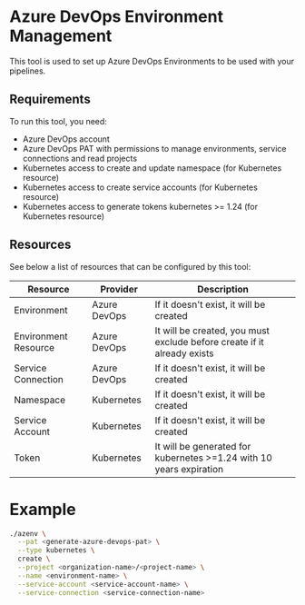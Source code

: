 # Azure DevOps Environment Management
This tool is used to set up Azure DevOps Environments to be used with your pipelines.

## Requirements
To run this tool, you need:
- Azure DevOps account
- Azure DevOps PAT with permissions to manage environments, service connections and read projects
- Kubernetes access to create and update namespace (for Kubernetes resource)
- Kubernetes access to create service accounts (for Kubernetes resource)
- Kubernetes access to generate tokens kubernetes >= 1.24 (for Kubernetes resource)

## Resources
See below a list of resources that can be configured by this tool:

|Resource|Provider|Description|
|--------|--------|-----------|
|Environment|Azure DevOps|If it doesn't exist, it will be created|
|Environment Resource|Azure DevOps|It will be created, you must exclude before create if it already exists|
|Service Connection|Azure DevOps|If it doesn't exist, it will be created|
|Namespace|Kubernetes|If it doesn't exist, it will be created|
|Service Account|Kubernetes|If it doesn't exist, it will be created|
|Token|Kubernetes|It will be generated for kubernetes >=1.24 with 10 years expiration|

# Example

```sh
./azenv \
  --pat <generate-azure-devops-pat> \
  --type kubernetes \
  create \
  --project <organization-name>/<project-name> \
  --name <environment-name> \
  --service-account <service-account-name> \
  --service-connection <service-connection-name>
```
